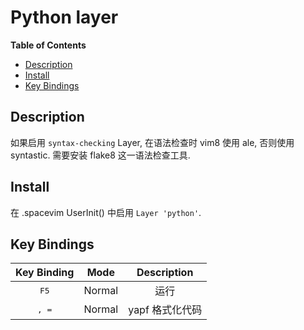 # Python layer


**Table of Contents**

<!-- vim-markdown-toc GFM -->
* [Description](#description)
* [Install](#install)
* [Key Bindings](#key-bindings)

<!-- vim-markdown-toc -->

## Description

如果启用 `syntax-checking` Layer, 在语法检查时 vim8 使用 ale, 否则使用 syntastic. 需要安装 flake8 这一语法检查工具.

## Install

在 .spacevim UserInit() 中启用 `Layer 'python'`.

## Key Bindings

Key Binding    | Mode   | Description
:---:          | :---:  | :---:
<kbd>F5</kbd>  | Normal | 运行
<kbd>, =</kbd> | Normal | yapf 格式化代码
